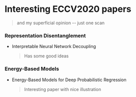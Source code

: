# Interesting ECCV2020 papers
> and my superficial opinion -- just one scan



### Representation Disentanglement
* Interpretable Neural Network Decoupling
	> Has some good ideas

### Energy-Based Models
* Energy-Based Models for Deep Probabilistic Regression
	> Interesting paper with nice illustration
